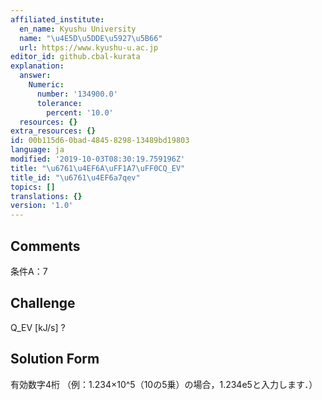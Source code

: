 ```yaml
---
affiliated_institute:
  en_name: Kyushu University
  name: "\u4E5D\u5DDE\u5927\u5B66"
  url: https://www.kyushu-u.ac.jp
editor_id: github.cbal-kurata
explanation:
  answer:
    Numeric:
      number: '134900.0'
      tolerance:
        percent: '10.0'
  resources: {}
extra_resources: {}
id: 00b115d6-0bad-4845-8298-13489bd19803
language: ja
modified: '2019-10-03T08:30:19.759196Z'
title: "\u6761\u4EF6A\uFF1A7\uFF0CQ_EV"
title_id: "\u6761\u4EF6a7qev"
topics: []
translations: {}
version: '1.0'
---
```


## Comments
条件A：7

## Challenge
Q_EV [kJ/s] ?

## Solution Form
有効数字4桁
（例：1.234×10^5（10の5乗）の場合，1.234e5と入力します．）




